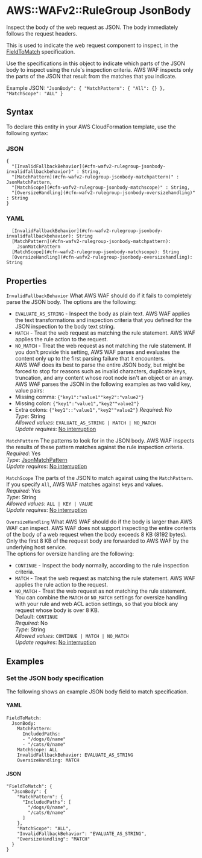 # AWS::WAFv2::RuleGroup JsonBody<a name="aws-properties-wafv2-rulegroup-jsonbody"></a>

Inspect the body of the web request as JSON\. The body immediately follows the request headers\. 

This is used to indicate the web request component to inspect, in the [FieldToMatch](https://docs.aws.amazon.com/AWSCloudFormation/latest/UserGuide/aws-properties-wafv2-rulegroup-xssmatchstatement.html#cfn-wafv2-rulegroup-xssmatchstatement-fieldtomatch) specification\. 

Use the specifications in this object to indicate which parts of the JSON body to inspect using the rule's inspection criteria\. AWS WAF inspects only the parts of the JSON that result from the matches that you indicate\. 

Example JSON: `"JsonBody": { "MatchPattern": { "All": {} }, "MatchScope": "ALL" }` 

## Syntax<a name="aws-properties-wafv2-rulegroup-jsonbody-syntax"></a>

To declare this entity in your AWS CloudFormation template, use the following syntax:

### JSON<a name="aws-properties-wafv2-rulegroup-jsonbody-syntax.json"></a>

```
{
  "[InvalidFallbackBehavior](#cfn-wafv2-rulegroup-jsonbody-invalidfallbackbehavior)" : String,
  "[MatchPattern](#cfn-wafv2-rulegroup-jsonbody-matchpattern)" : JsonMatchPattern,
  "[MatchScope](#cfn-wafv2-rulegroup-jsonbody-matchscope)" : String,
  "[OversizeHandling](#cfn-wafv2-rulegroup-jsonbody-oversizehandling)" : String
}
```

### YAML<a name="aws-properties-wafv2-rulegroup-jsonbody-syntax.yaml"></a>

```
  [InvalidFallbackBehavior](#cfn-wafv2-rulegroup-jsonbody-invalidfallbackbehavior): String
  [MatchPattern](#cfn-wafv2-rulegroup-jsonbody-matchpattern): 
    JsonMatchPattern
  [MatchScope](#cfn-wafv2-rulegroup-jsonbody-matchscope): String
  [OversizeHandling](#cfn-wafv2-rulegroup-jsonbody-oversizehandling): String
```

## Properties<a name="aws-properties-wafv2-rulegroup-jsonbody-properties"></a>

`InvalidFallbackBehavior`  <a name="cfn-wafv2-rulegroup-jsonbody-invalidfallbackbehavior"></a>
What AWS WAF should do if it fails to completely parse the JSON body\. The options are the following:  
+  `EVALUATE_AS_STRING` \- Inspect the body as plain text\. AWS WAF applies the text transformations and inspection criteria that you defined for the JSON inspection to the body text string\.
+  `MATCH` \- Treat the web request as matching the rule statement\. AWS WAF applies the rule action to the request\.
+  `NO_MATCH` \- Treat the web request as not matching the rule statement\.
If you don't provide this setting, AWS WAF parses and evaluates the content only up to the first parsing failure that it encounters\.   
 AWS WAF does its best to parse the entire JSON body, but might be forced to stop for reasons such as invalid characters, duplicate keys, truncation, and any content whose root node isn't an object or an array\.   
 AWS WAF parses the JSON in the following examples as two valid key, value pairs:   
+ Missing comma: `{"key1":"value1""key2":"value2"}` 
+ Missing colon: `{"key1":"value1","key2""value2"}` 
+ Extra colons: `{"key1"::"value1","key2""value2"}` 
*Required*: No  
*Type*: String  
*Allowed values*: `EVALUATE_AS_STRING | MATCH | NO_MATCH`  
*Update requires*: [No interruption](https://docs.aws.amazon.com/AWSCloudFormation/latest/UserGuide/using-cfn-updating-stacks-update-behaviors.html#update-no-interrupt)

`MatchPattern`  <a name="cfn-wafv2-rulegroup-jsonbody-matchpattern"></a>
The patterns to look for in the JSON body\. AWS WAF inspects the results of these pattern matches against the rule inspection criteria\.   
*Required*: Yes  
*Type*: [JsonMatchPattern](aws-properties-wafv2-rulegroup-jsonmatchpattern.md)  
*Update requires*: [No interruption](https://docs.aws.amazon.com/AWSCloudFormation/latest/UserGuide/using-cfn-updating-stacks-update-behaviors.html#update-no-interrupt)

`MatchScope`  <a name="cfn-wafv2-rulegroup-jsonbody-matchscope"></a>
The parts of the JSON to match against using the `MatchPattern`\. If you specify `All`, AWS WAF matches against keys and values\.   
*Required*: Yes  
*Type*: String  
*Allowed values*: `ALL | KEY | VALUE`  
*Update requires*: [No interruption](https://docs.aws.amazon.com/AWSCloudFormation/latest/UserGuide/using-cfn-updating-stacks-update-behaviors.html#update-no-interrupt)

`OversizeHandling`  <a name="cfn-wafv2-rulegroup-jsonbody-oversizehandling"></a>
What AWS WAF should do if the body is larger than AWS WAF can inspect\. AWS WAF does not support inspecting the entire contents of the body of a web request when the body exceeds 8 KB \(8192 bytes\)\. Only the first 8 KB of the request body are forwarded to AWS WAF by the underlying host service\.   
The options for oversize handling are the following:  
+  `CONTINUE` \- Inspect the body normally, according to the rule inspection criteria\. 
+  `MATCH` \- Treat the web request as matching the rule statement\. AWS WAF applies the rule action to the request\.
+  `NO_MATCH` \- Treat the web request as not matching the rule statement\.
You can combine the `MATCH` or `NO_MATCH` settings for oversize handling with your rule and web ACL action settings, so that you block any request whose body is over 8 KB\.   
Default: `CONTINUE`   
*Required*: No  
*Type*: String  
*Allowed values*: `CONTINUE | MATCH | NO_MATCH`  
*Update requires*: [No interruption](https://docs.aws.amazon.com/AWSCloudFormation/latest/UserGuide/using-cfn-updating-stacks-update-behaviors.html#update-no-interrupt)

## Examples<a name="aws-properties-wafv2-rulegroup-jsonbody--examples"></a>



### Set the JSON body specification<a name="aws-properties-wafv2-rulegroup-jsonbody--examples--Set_the_JSON_body_specification_"></a>

The following shows an example JSON body field to match specification\. 

#### YAML<a name="aws-properties-wafv2-rulegroup-jsonbody--examples--Set_the_JSON_body_specification_--yaml"></a>

```
FieldToMatch:
  JsonBody:
    MatchPattern:
      IncludedPaths:
      - "/dogs/0/name"
      - "/cats/0/name"
    MatchScope: ALL
    InvalidFallbackBehavior: EVALUATE_AS_STRING 
    OversizeHandling: MATCH
```

#### JSON<a name="aws-properties-wafv2-rulegroup-jsonbody--examples--Set_the_JSON_body_specification_--json"></a>

```
"FieldToMatch": {
  "JsonBody": {
    "MatchPattern": {
      "IncludedPaths": [
        "/dogs/0/name",
        "/cats/0/name"
      ]
    },
    "MatchScope": "ALL",
    "InvalidFallbackBehavior": "EVALUATE_AS_STRING",
    "OversizeHandling": "MATCH" 
  }
}
```